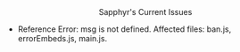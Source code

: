 <center> Sapphyr's Current Issues </center>
<ul>
  <li>Reference Error: msg is not defined. Affected files: ban.js, errorEmbeds.js, main.js.</li>
</ul>

<style>
.msg-notdefined {
  font-size: 75%;
  }

<center> Error Responces </center>
<p class="msg-notdefined">(node:824) UnhandledPromiseRejectionWarning: ReferenceError: msg is not defined
    at Object.module.exports.missingPerms (C:\Users\ignore\OneDrive\Desktop\Sapphyr\utils\errorEmbeds.js:35:5)
    at Object.exports.run (C:\Users\ignore\OneDrive\Desktop\Sapphyr\commands\nonCommando\ban.js:6:63)
    at CommandoClient.client.on.msg (C:\Users\ignore\OneDrive\Desktop\Sapphyr\main.js:50:31)
    at CommandoClient.emit (events.js:187:15)
    at MessageCreateHandler.handle (C:\Users\DEMSK\OneDrive\Desktop\Sapphyr\node_modules\discord.js\src\client\websocket\packets\handlers\MessageCreate.js:9:34)</p>
